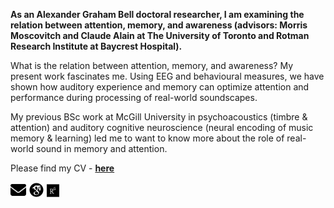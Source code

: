 ---
---
**As an Alexander Graham Bell doctoral researcher, I am examining the relation between attention, memory, and awareness (advisors: Morris Moscovitch and Claude Alain at The University of Toronto and Rotman Research Institute at Baycrest Hospital).**

What is the relation between attention, memory, and awareness? My present work fascinates me. Using EEG and behavioural measures, we have shown how auditory experience and memory can optimize attention and performance during processing of real-world soundscapes. 

My previous BSc work at McGill University in psychoacoustics (timbre & attention) and auditory cognitive neuroscience (neural encoding of music memory & learning) led me to want to know more about the role of real-world sound in memory and attention.

Please find my CV - **[here](assets/CV.pdf)**

<p float="left">
  <a href="mailto:manda.fischer@mail.utoronto.ca"><img src="/assets/icons/envelope-solid.svg" width="25" /></a>
<a href="https://scholar.google.com/citations?hl=en&user=WVWtxUkAAAAJ"><img src="/assets/icons/google-scholar.svg" width="25" /></a>
   <a href="https://www.researchgate.net/profile/Manda-Fischer"><img src="/assets/icons/ResearchGate.svg" width="20" /></a>
</p>



